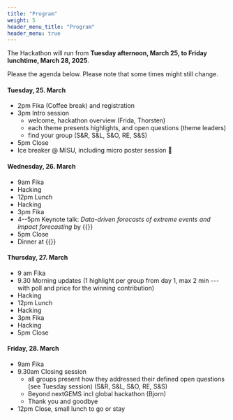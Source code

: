 ```yaml
---
title: "Program"
weight: 5
header_menu_title: "Program"
header_menu: true
---
```

The Hackathon will run from **Tuesday afternoon, March 25, to Friday lunchtime, March 28, 2025**.

Please the agenda below. Please note that some times might still change.


#### Tuesday, 25. March

- 2pm Fika (Coffee break) and registration
- 3pm Intro session
  - welcome, hackathon overview (Frida, Thorsten)
  - each theme presents highlights, and open questions (theme leaders)
  - find your group (S&R, S&L, S&O, RE, S&S)
- 5pm Close
- Ice breaker @ MISU, including micro poster session 🙂

#### Wednesday, 26. March

- 9am Fika
- Hacking
- 12pm Lunch
- Hacking
- 3pm Fika
- 4--5pm Keynote talk: *Data-driven forecasts of extreme events and impact forecasting* by {{<extlink icon="fa fa-external-link" text="Gabriele Messori" href="https://www.uu.se/en/contact-and-organisation/staff?query=N18-2030">}} 
- 5pm Close
- Dinner at {{<extlink icon="fa fa-external-link" text="Man in the Moon" href="https://maninthemoon.se">}}

#### Thursday, 27. March

- 9 am Fika
- 9.30 Morning updates (1 highlight per group from day 1, max 2 min --- with poll and price for the winning contribution)
- Hacking
- 12pm Lunch
- Hacking
- 3pm Fika
- Hacking
- 5pm Close

#### Friday, 28. March

- 9am Fika
- 9.30am Closing session
  - all groups present how they addressed their defined open questions (see Tuesday session) (S&R, S&L, S&O, RE, S&S)
  - Beyond nextGEMS incl global hackathon (Bjorn)
  - Thank you and goodbye
- 12pm Close, small lunch to go or stay




